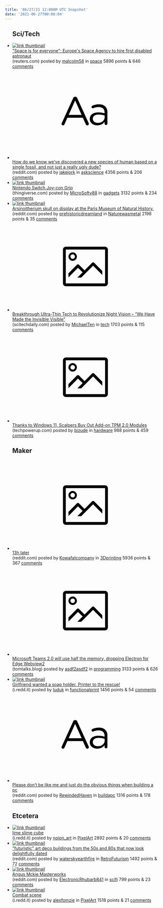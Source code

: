```yaml
---
title: '06/27/21 12:00AM UTC Snapshot'
date: '2021-06-27T00:00:04'
---
```

<ul>
<h2>Sci/Tech</h2>

<li><a href='https://www.reuters.com/lifestyle/science/space-is-everyone-europes-space-agency-hire-first-disabled-astronaut-2021-06-25/'><img src='https://b.thumbs.redditmedia.com/ogx_WMS8YVfQ3JoZh_oc89WHg0towb8OO8wvD09cEjk.jpg' alt='link thumbnail'></a><div><div class='linkTitle'><a href='https://www.reuters.com/lifestyle/science/space-is-everyone-europes-space-agency-hire-first-disabled-astronaut-2021-06-25/'>"Space is for everyone": Europe's Space Agency to hire first disabled astronaut</a></div>(reuters.com) posted by <a href='https://www.reddit.com/user/malcolm58'>malcolm58</a> in <a href='https://www.reddit.com/r/space'>space</a> 5896 points & 646 <a href='https://www.reddit.com/r/space/comments/o89chb/space_is_for_everyone_europes_space_agency_to/'>comments</a></div></li>

<li><a href='https://www.reddit.com/r/askscience/comments/o8cmbg/how_do_we_know_weve_discovered_a_new_species_of/'><svg version='1.1' viewBox='-34 -12 104 64' preserveAspectRatio='xMidYMid slice' xmlns='http://www.w3.org/2000/svg' xmlns:xlink='http://www.w3.org/1999/xlink'>
    <title>text link thumbnail</title>
    <path d='M12.19,8.84a1.45,1.45,0,0,0-1.4-1h-.12a1.46,1.46,0,0,0-1.42,1L1.14,26.56a1.29,1.29,0,0,0-.14.59,1,1,0,0,0,1,1,1.12,1.12,0,0,0,1.08-.77l2.08-4.65h11l2.08,4.59a1.24,1.24,0,0,0,1.12.83,1.08,1.08,0,0,0,1.08-1.08,1.64,1.64,0,0,0-.14-.57ZM6.08,20.71l4.59-10.22,4.6,10.22Z'>
    </path>
    <path d='M32.24,14.78A6.35,6.35,0,0,0,27.6,13.2a11.36,11.36,0,0,0-4.7,1,1,1,0,0,0-.58.89,1,1,0,0,0,.94.92,1.23,1.23,0,0,0,.39-.08,8.87,8.87,0,0,1,3.72-.81c2.7,0,4.28,1.33,4.28,3.92v.5a15.29,15.29,0,0,0-4.42-.61c-3.64,0-6.14,1.61-6.14,4.64v.05c0,2.95,2.7,4.48,5.37,4.48a6.29,6.29,0,0,0,5.19-2.48V26.9a1,1,0,0,0,1,1,1,1,0,0,0,1-1.06V19A5.71,5.71,0,0,0,32.24,14.78Zm-.56,7.7c0,2.28-2.17,3.89-4.81,3.89-1.94,0-3.61-1.06-3.61-2.86v-.06c0-1.8,1.5-3,4.2-3a15.2,15.2,0,0,1,4.22.61Z'>
    </path>
    </svg></a><div><div class='linkTitle'><a href='https://www.reddit.com/r/askscience/comments/o8cmbg/how_do_we_know_weve_discovered_a_new_species_of/'>How do we know we’ve discovered a new species of human based on a single fossil, and not just a really ugly dude?</a></div>(reddit.com) posted by <a href='https://www.reddit.com/user/jakejork'>jakejork</a> in <a href='https://www.reddit.com/r/askscience'>askscience</a> 4356 points & 206 <a href='https://www.reddit.com/r/askscience/comments/o8cmbg/how_do_we_know_weve_discovered_a_new_species_of/'>comments</a></div></li>

<li><a href='https://www.thingiverse.com/thing:2523187'><img src='https://b.thumbs.redditmedia.com/nDlLmpeCKm3yCfcZjm3fJdx2VblU1U-gMAJBC2LVmEE.jpg' alt='link thumbnail'></a><div><div class='linkTitle'><a href='https://www.thingiverse.com/thing:2523187'>Nintendo Switch Joy-con Grip</a></div>(thingiverse.com) posted by <a href='https://www.reddit.com/user/MicroSofty88'>MicroSofty88</a> in <a href='https://www.reddit.com/r/gadgets'>gadgets</a> 3132 points & 234 <a href='https://www.reddit.com/r/gadgets/comments/o8ds3p/nintendo_switch_joycon_grip/'>comments</a></div></li>

<li><a href='https://www.reddit.com/gallery/o8a4wz'><img src='https://b.thumbs.redditmedia.com/UqkHjCjoVUpsUW1xHDZ648SYaulnft5GyNTLD1ivZgc.jpg' alt='link thumbnail'></a><div><div class='linkTitle'><a href='https://www.reddit.com/gallery/o8a4wz'>Arsinoitherium skull on display at the Paris Museum of Natural History.</a></div>(reddit.com) posted by <a href='https://www.reddit.com/user/prehistoricdreamland'>prehistoricdreamland</a> in <a href='https://www.reddit.com/r/Naturewasmetal'>Naturewasmetal</a> 2198 points & 35 <a href='https://www.reddit.com/r/Naturewasmetal/comments/o8a4wz/arsinoitherium_skull_on_display_at_the_paris/'>comments</a></div></li>

<li><a href='https://scitechdaily.com/breakthrough-ultra-thin-tech-to-revolutionize-night-vision-we-have-made-the-invisible-visible/'><svg version='1.1' viewBox='-34 -14 104 64' preserveAspectRatio='xMidYMid meet' xmlns='http://www.w3.org/2000/svg' xmlns:xlink='http://www.w3.org/1999/xlink'>
    <title>link thumbnail</title>
    <path d='M32,4H4A2,2,0,0,0,2,6V30a2,2,0,0,0,2,2H32a2,2,0,0,0,2-2V6A2,2,0,0,0,32,4ZM4,30V6H32V30Z'></path>
    <path d='M8.92,14a3,3,0,1,0-3-3A3,3,0,0,0,8.92,14Zm0-4.6A1.6,1.6,0,1,1,7.33,11,1.6,1.6,0,0,1,8.92,9.41Z'></path>
    <path d='M22.78,15.37l-5.4,5.4-4-4a1,1,0,0,0-1.41,0L5.92,22.9v2.83l6.79-6.79L16,22.18l-3.75,3.75H15l8.45-8.45L30,24V21.18l-5.81-5.81A1,1,0,0,0,22.78,15.37Z'></path>
    </svg></a><div><div class='linkTitle'><a href='https://scitechdaily.com/breakthrough-ultra-thin-tech-to-revolutionize-night-vision-we-have-made-the-invisible-visible/'>Breakthrough Ultra-Thin Tech to Revolutionize Night Vision – “We Have Made the Invisible Visible”</a></div>(scitechdaily.com) posted by <a href='https://www.reddit.com/user/MichaelTen'>MichaelTen</a> in <a href='https://www.reddit.com/r/tech'>tech</a> 1703 points & 115 <a href='https://www.reddit.com/r/tech/comments/o86ctv/breakthrough_ultrathin_tech_to_revolutionize/'>comments</a></div></li>

<li><a href='https://www.techpowerup.com/283812/thanks-to-windows-11-scalpers-buy-out-add-on-tpm-2-0-modules'><svg version='1.1' viewBox='-34 -14 104 64' preserveAspectRatio='xMidYMid meet' xmlns='http://www.w3.org/2000/svg' xmlns:xlink='http://www.w3.org/1999/xlink'>
    <title>link thumbnail</title>
    <path d='M32,4H4A2,2,0,0,0,2,6V30a2,2,0,0,0,2,2H32a2,2,0,0,0,2-2V6A2,2,0,0,0,32,4ZM4,30V6H32V30Z'></path>
    <path d='M8.92,14a3,3,0,1,0-3-3A3,3,0,0,0,8.92,14Zm0-4.6A1.6,1.6,0,1,1,7.33,11,1.6,1.6,0,0,1,8.92,9.41Z'></path>
    <path d='M22.78,15.37l-5.4,5.4-4-4a1,1,0,0,0-1.41,0L5.92,22.9v2.83l6.79-6.79L16,22.18l-3.75,3.75H15l8.45-8.45L30,24V21.18l-5.81-5.81A1,1,0,0,0,22.78,15.37Z'></path>
    </svg></a><div><div class='linkTitle'><a href='https://www.techpowerup.com/283812/thanks-to-windows-11-scalpers-buy-out-add-on-tpm-2-0-modules'>Thanks to Windows 11, Scalpers Buy Out Add-on TPM 2.0 Modules</a></div>(techpowerup.com) posted by <a href='https://www.reddit.com/user/bizude'>bizude</a> in <a href='https://www.reddit.com/r/hardware'>hardware</a> 988 points & 459 <a href='https://www.reddit.com/r/hardware/comments/o7zpbh/thanks_to_windows_11_scalpers_buy_out_addon_tpm/'>comments</a></div></li>

<h2>Maker</h2>

<li><a href='https://www.reddit.com/gallery/o87fe8'><svg version='1.1' viewBox='-34 -14 104 64' preserveAspectRatio='xMidYMid meet' xmlns='http://www.w3.org/2000/svg' xmlns:xlink='http://www.w3.org/1999/xlink'>
    <title>link thumbnail</title>
    <path d='M32,4H4A2,2,0,0,0,2,6V30a2,2,0,0,0,2,2H32a2,2,0,0,0,2-2V6A2,2,0,0,0,32,4ZM4,30V6H32V30Z'></path>
    <path d='M8.92,14a3,3,0,1,0-3-3A3,3,0,0,0,8.92,14Zm0-4.6A1.6,1.6,0,1,1,7.33,11,1.6,1.6,0,0,1,8.92,9.41Z'></path>
    <path d='M22.78,15.37l-5.4,5.4-4-4a1,1,0,0,0-1.41,0L5.92,22.9v2.83l6.79-6.79L16,22.18l-3.75,3.75H15l8.45-8.45L30,24V21.18l-5.81-5.81A1,1,0,0,0,22.78,15.37Z'></path>
    </svg></a><div><div class='linkTitle'><a href='https://www.reddit.com/gallery/o87fe8'>13h later</a></div>(reddit.com) posted by <a href='https://www.reddit.com/user/Kowafatcompany'>Kowafatcompany</a> in <a href='https://www.reddit.com/r/3Dprinting'>3Dprinting</a> 5936 points & 367 <a href='https://www.reddit.com/r/3Dprinting/comments/o87fe8/13h_later/'>comments</a></div></li>

<li><a href='https://tomtalks.blog/2021/06/microsoft-teams-2-0-will-use-half-the-memory-dropping-electron-for-edge-webview2/'><svg version='1.1' viewBox='-34 -14 104 64' preserveAspectRatio='xMidYMid meet' xmlns='http://www.w3.org/2000/svg' xmlns:xlink='http://www.w3.org/1999/xlink'>
    <title>link thumbnail</title>
    <path d='M32,4H4A2,2,0,0,0,2,6V30a2,2,0,0,0,2,2H32a2,2,0,0,0,2-2V6A2,2,0,0,0,32,4ZM4,30V6H32V30Z'></path>
    <path d='M8.92,14a3,3,0,1,0-3-3A3,3,0,0,0,8.92,14Zm0-4.6A1.6,1.6,0,1,1,7.33,11,1.6,1.6,0,0,1,8.92,9.41Z'></path>
    <path d='M22.78,15.37l-5.4,5.4-4-4a1,1,0,0,0-1.41,0L5.92,22.9v2.83l6.79-6.79L16,22.18l-3.75,3.75H15l8.45-8.45L30,24V21.18l-5.81-5.81A1,1,0,0,0,22.78,15.37Z'></path>
    </svg></a><div><div class='linkTitle'><a href='https://tomtalks.blog/2021/06/microsoft-teams-2-0-will-use-half-the-memory-dropping-electron-for-edge-webview2/'>Microsoft Teams 2.0 will use half the memory, dropping Electron for Edge Webview2</a></div>(tomtalks.blog) posted by <a href='https://www.reddit.com/user/asdf2asdf2'>asdf2asdf2</a> in <a href='https://www.reddit.com/r/programming'>programming</a> 3133 points & 626 <a href='https://www.reddit.com/r/programming/comments/o87u9f/microsoft_teams_20_will_use_half_the_memory/'>comments</a></div></li>

<li><a href='https://i.redd.it/3nvlrcli1k771.jpg'><img src='https://a.thumbs.redditmedia.com/hN4wxlbPZk7DJyGGC_glpGwD4Jm2l-ZgfeM1znETgn0.jpg' alt='link thumbnail'></a><div><div class='linkTitle'><a href='https://i.redd.it/3nvlrcli1k771.jpg'>Girlfriend wanted a soap holder. Printer to the rescue!</a></div>(i.redd.it) posted by <a href='https://www.reddit.com/user/luduk'>luduk</a> in <a href='https://www.reddit.com/r/functionalprint'>functionalprint</a> 1456 points & 54 <a href='https://www.reddit.com/r/functionalprint/comments/o85g2f/girlfriend_wanted_a_soap_holder_printer_to_the/'>comments</a></div></li>

<li><a href='https://www.reddit.com/r/buildapc/comments/o8ejag/please_dont_be_like_me_and_just_do_the_obvious/'><svg version='1.1' viewBox='-34 -12 104 64' preserveAspectRatio='xMidYMid slice' xmlns='http://www.w3.org/2000/svg' xmlns:xlink='http://www.w3.org/1999/xlink'>
    <title>text link thumbnail</title>
    <path d='M12.19,8.84a1.45,1.45,0,0,0-1.4-1h-.12a1.46,1.46,0,0,0-1.42,1L1.14,26.56a1.29,1.29,0,0,0-.14.59,1,1,0,0,0,1,1,1.12,1.12,0,0,0,1.08-.77l2.08-4.65h11l2.08,4.59a1.24,1.24,0,0,0,1.12.83,1.08,1.08,0,0,0,1.08-1.08,1.64,1.64,0,0,0-.14-.57ZM6.08,20.71l4.59-10.22,4.6,10.22Z'>
    </path>
    <path d='M32.24,14.78A6.35,6.35,0,0,0,27.6,13.2a11.36,11.36,0,0,0-4.7,1,1,1,0,0,0-.58.89,1,1,0,0,0,.94.92,1.23,1.23,0,0,0,.39-.08,8.87,8.87,0,0,1,3.72-.81c2.7,0,4.28,1.33,4.28,3.92v.5a15.29,15.29,0,0,0-4.42-.61c-3.64,0-6.14,1.61-6.14,4.64v.05c0,2.95,2.7,4.48,5.37,4.48a6.29,6.29,0,0,0,5.19-2.48V26.9a1,1,0,0,0,1,1,1,1,0,0,0,1-1.06V19A5.71,5.71,0,0,0,32.24,14.78Zm-.56,7.7c0,2.28-2.17,3.89-4.81,3.89-1.94,0-3.61-1.06-3.61-2.86v-.06c0-1.8,1.5-3,4.2-3a15.2,15.2,0,0,1,4.22.61Z'>
    </path>
    </svg></a><div><div class='linkTitle'><a href='https://www.reddit.com/r/buildapc/comments/o8ejag/please_dont_be_like_me_and_just_do_the_obvious/'>Please don’t be like me and just do the obvious things when building a pc</a></div>(reddit.com) posted by <a href='https://www.reddit.com/user/RewindedHaven'>RewindedHaven</a> in <a href='https://www.reddit.com/r/buildapc'>buildapc</a> 1316 points & 178 <a href='https://www.reddit.com/r/buildapc/comments/o8ejag/please_dont_be_like_me_and_just_do_the_obvious/'>comments</a></div></li>

<h2>Etcetera</h2>

<li><a href='https://i.redd.it/48ufo86del771.gif'><img src='https://b.thumbs.redditmedia.com/YEMLK2rTvVFzlxJ8nVOKXC-hAdQ0YeOSjpEbkaNIY2Q.jpg' alt='link thumbnail'></a><div><div class='linkTitle'><a href='https://i.redd.it/48ufo86del771.gif'>lime slime cube</a></div>(i.redd.it) posted by <a href='https://www.reddit.com/user/noion_art'>noion_art</a> in <a href='https://www.reddit.com/r/PixelArt'>PixelArt</a> 2892 points & 20 <a href='https://www.reddit.com/r/PixelArt/comments/o88qdw/lime_slime_cube/'>comments</a></div></li>

<li><a href='https://www.reddit.com/gallery/o8f2gi'><img src='https://a.thumbs.redditmedia.com/x3uyWURfncbF5eWFEoPrTwGK6soGPQgZBiuNR675Sd0.jpg' alt='link thumbnail'></a><div><div class='linkTitle'><a href='https://www.reddit.com/gallery/o8f2gi'>"futuristic" art deco buildings from the 50s and 80s that now look delightfully dated</a></div>(reddit.com) posted by <a href='https://www.reddit.com/user/waterskyearthfire'>waterskyearthfire</a> in <a href='https://www.reddit.com/r/RetroFuturism'>RetroFuturism</a> 1492 points & 72 <a href='https://www.reddit.com/r/RetroFuturism/comments/o8f2gi/futuristic_art_deco_buildings_from_the_50s_and/'>comments</a></div></li>

<li><a href='https://www.reddit.com/gallery/o8cj1w'><img src='https://b.thumbs.redditmedia.com/URxZQsxYqOFq9eam_oZLI694ZyZfTtkkeiu2mAhm1zM.jpg' alt='link thumbnail'></a><div><div class='linkTitle'><a href='https://www.reddit.com/gallery/o8cj1w'>Angus Mckie Masterworks</a></div>(reddit.com) posted by <a href='https://www.reddit.com/user/ElectronicRhubarb841'>ElectronicRhubarb841</a> in <a href='https://www.reddit.com/r/scifi'>scifi</a> 799 points & 23 <a href='https://www.reddit.com/r/scifi/comments/o8cj1w/angus_mckie_masterworks/'>comments</a></div></li>

<li><a href='https://i.redd.it/mhq9j55oul771.png'><img src='https://b.thumbs.redditmedia.com/RMHm2g-oNlQ8QpPZYsx8jExfJedAeRSdesym3IjpJAs.jpg' alt='link thumbnail'></a><div><div class='linkTitle'><a href='https://i.redd.it/mhq9j55oul771.png'>Combat scene</a></div>(i.redd.it) posted by <a href='https://www.reddit.com/user/alexfomzie'>alexfomzie</a> in <a href='https://www.reddit.com/r/PixelArt'>PixelArt</a> 1518 points & 21 <a href='https://www.reddit.com/r/PixelArt/comments/o89zxr/combat_scene/'>comments</a></div></li>

</ul>

